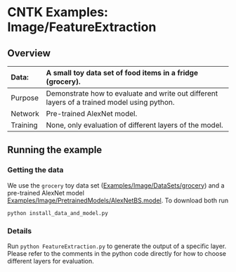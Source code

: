 # CNTK Examples: Image/FeatureExtraction

## Overview

|Data:     |A small toy data set of food items in a fridge (grocery).
|:---------|:---
|Purpose   |Demonstrate how to evaluate and write out different layers of a trained model using python.
|Network   |Pre-trained AlexNet model.
|Training  |None, only evaluation of different layers of the model.

## Running the example

### Getting the data

We use the `grocery` toy data set ([Examples/Image/DataSets/grocery](../DataSets/grocery)) and a pre-trained AlexNet model [Examples/Image/PretrainedModels/AlexNetBS.model](../PretrainedModels). To download both run 

`python install_data_and_model.py`

### Details

Run `python FeatureExtraction.py` to generate the output of a specific layer. Please refer to the comments in the python code directly for how to choose different layers for evaluation.
